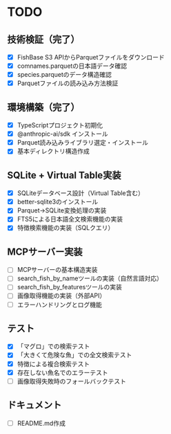 # TODO

## 技術検証（完了）
- [x] FishBase S3 APIからParquetファイルをダウンロード
- [x] comnames.parquetの日本語データ確認
- [x] species.parquetのデータ構造確認
- [x] Parquetファイルの読み込み方法検証

## 環境構築（完了）
- [x] TypeScriptプロジェクト初期化
- [x] @anthropic-ai/sdk インストール
- [x] Parquet読み込みライブラリ選定・インストール
- [x] 基本ディレクトリ構造作成

## SQLite + Virtual Table実装
- [x] SQLiteデータベース設計（Virtual Table含む）
- [x] better-sqlite3のインストール
- [x] Parquet→SQLite変換処理の実装
- [x] FTS5による日本語全文検索機能の実装
- [x] 特徴検索機能の実装（SQLクエリ）

## MCPサーバー実装
- [ ] MCPサーバーの基本構造実装
- [ ] search_fish_by_nameツールの実装（自然言語対応）
- [ ] search_fish_by_featuresツールの実装
- [ ] 画像取得機能の実装（外部API）
- [ ] エラーハンドリングとログ機能

## テスト
- [x] 「マグロ」での検索テスト
- [x] 「大きくて危険な魚」での全文検索テスト
- [x] 特徴による複合検索テスト
- [x] 存在しない魚名でのエラーテスト
- [ ] 画像取得失敗時のフォールバックテスト

## ドキュメント
- [ ] README.md作成
